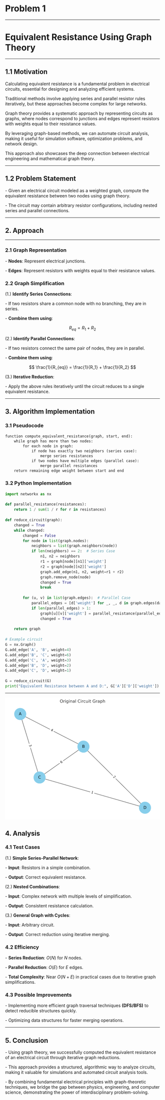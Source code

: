 # Problem 1
---
# Equivalent Resistance Using Graph Theory
---
## 1.1 Motivation

Calculating equivalent resistance is a fundamental problem in electrical circuits, essential for designing and analyzing efficient systems. 

Traditional methods involve applying series and parallel resistor rules iteratively, but these approaches become complex for large networks. 

Graph theory provides a systematic approach by representing circuits as graphs, where nodes correspond to junctions and edges represent resistors with weights equal to their resistance values.

By leveraging graph-based methods, we can automate circuit analysis, making it useful for simulation software, optimization problems, and network design. 

This approach also showcases the deep connection between electrical engineering and mathematical graph theory.

---

## 1.2 Problem Statement

\- Given an electrical circuit modeled as a weighted graph, compute the equivalent resistance between two nodes using graph theory. 

\- The circuit may contain arbitrary resistor configurations, including nested series and parallel connections.

---

## 2. Approach

---

### 2.1 Graph Representation

\- **Nodes**: Represent electrical junctions.

\- **Edges**: Represent resistors with weights equal to their resistance values.

### 2.2 Graph Simplification

\(1.\) **Identify Series Connections**:

   \- If two resistors share a common node with no branching, they are in series.
   
   \- **Combine them using**:
     
$$
   R_{eq} = R_1 + R_2
$$

\(2.\) **Identify Parallel Connections**:

   \- If two resistors connect the same pair of nodes, they are in parallel.

   \- **Combine them using**:
     
 $$
    \frac{1}{R_{eq}} = \frac{1}{R_1} + \frac{1}{R_2}
 $$

\(3.\) **Iterative Reduction**:

   
   \- Apply the above rules iteratively until the circuit reduces to a single equivalent resistance.

---

## 3. Algorithm Implementation

### 3.1 Pseudocode

```
function compute_equivalent_resistance(graph, start, end):
    while graph has more than two nodes:
        for each node in graph:
            if node has exactly two neighbors (series case):
                merge series resistances
            if two nodes have multiple edges (parallel case):
                merge parallel resistances
    return remaining edge weight between start and end
```

### 3.2 Python Implementation

```python
import networkx as nx

def parallel_resistance(resistances):
    return 1 / sum(1 / r for r in resistances)

def reduce_circuit(graph):
    changed = True
    while changed:
        changed = False
        for node in list(graph.nodes):
            neighbors = list(graph.neighbors(node))
            if len(neighbors) == 2:  # Series Case
                n1, n2 = neighbors
                r1 = graph[node][n1]['weight']
                r2 = graph[node][n2]['weight']
                graph.add_edge(n1, n2, weight=r1 + r2)
                graph.remove_node(node)
                changed = True
                break
            
        for (u, v) in list(graph.edges):  # Parallel Case
            parallel_edges = [d['weight'] for _, _, d in graph.edges(data=True) if _ == u and v == _]
            if len(parallel_edges) > 1:
                graph[u][v]['weight'] = parallel_resistance(parallel_edges)
                changed = True
    
    return graph

# Example circuit
G = nx.Graph()
G.add_edge('A', 'B', weight=4)
G.add_edge('B', 'C', weight=6)
G.add_edge('C', 'A', weight=3)
G.add_edge('B', 'D', weight=2)
G.add_edge('C', 'D', weight=1)

G = reduce_circuit(G)
print("Equivalent Resistance between A and D:", G['A']['D']['weight'])
```
---

![Alt text](image-2.png)


## 4. Analysis

### 4.1 Test Cases

\(1.\) **Simple Series-Parallel Network**:

   \- **Input**: Resistors in a simple combination.

   \- **Output**: Correct equivalent resistance.

\(2.\) **Nested Combinations**:

   \- **Input**: Complex network with multiple levels of simplification.

   \- **Output**: Consistent resistance calculation.

\(3.\) **General Graph with Cycles**:

   \- **Input**: Arbitrary circuit.

   \- **Output**: Correct reduction using iterative merging.

### 4.2 Efficiency

\- **Series Reduction**: $O(N)$ for $N$ nodes.

\- **Parallel Reduction**: $O(E)$ for $E$ edges.

\- **Total Complexity**: Near $O(N + E)$ in practical cases due to iterative graph simplifications.

### 4.3 Possible Improvements

\- Implementing more efficient graph traversal techniques **(DFS/BFS)** to detect reducible structures quickly.

\- Optimizing data structures for faster merging operations.

---

## 5. Conclusion

\- Using graph theory, we successfully computed the equivalent resistance of an electrical circuit through iterative graph reductions. 

\- This approach provides a structured, algorithmic way to analyze circuits, making it valuable for simulations and automated circuit analysis tools.

\- By combining fundamental electrical principles with graph-theoretic techniques, we bridge the gap between physics, engineering, and computer science, demonstrating the power of       interdisciplinary problem-solving.

